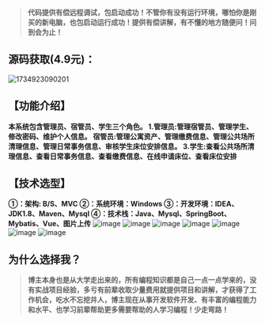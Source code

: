 > **代码提供有偿远程调试，包启动成功！不管你有没有运行环境，哪怕你是刚买的新电脑，也包启动运行成功！提供有偿讲解，有不懂的地方随便问！问到会为止！**
## 源码获取(4.9元)：
![1734923090201](https://github.com/user-attachments/assets/2b7572f6-947a-4978-9eba-dd5aeff89673)


## 【功能介绍】
**本系统包含管理员、宿管员、学生三个角色。
1.管理员:管理宿管员、管理学生、修改密码、维护个人信息。
宿管员:管理公寓资产、管理缴费信息、管理公共场所清理信息、管理日常事务信息、审核学生床位安排信息。
3.学生:查看公共场所清理信息、查看日常事务信息、查看缴费信息、在线申请床位、查看床位安排**
## 【技术选型】
**①：架构: B/S、MVC
②：系统环境：Windows
③：开发环境：IDEA、JDK1.8、Maven、Mysql
④：技术栈：Java、Mysql、SpringBoot、Mybatis、Vue、图片上传**
![image](https://github.com/user-attachments/assets/edd5a864-e4f7-4a83-b635-2e739b0de237)
![image](https://github.com/user-attachments/assets/a01b3fd2-82bc-41a6-ba07-861fba104b26)
![image](https://github.com/user-attachments/assets/8c8dbb56-d075-4c6f-a892-9dbd325fc65f)
![image](https://github.com/user-attachments/assets/3f5efa32-de36-4cbf-8e99-1bc5a5230b6e)
![image](https://github.com/user-attachments/assets/7cb5ef86-232d-420c-995c-ff4028f9fd02)
![image](https://github.com/user-attachments/assets/401ab223-d794-4ef6-9376-8520efee1141)
![image](https://github.com/user-attachments/assets/51bd07c8-e60f-431c-97ff-15f1e2006339)

## 为什么选择我？

> **博主本身也是从大学走出来的，所有编程知识都是自己一点一点学来的，没有实战项目经验，多亏有前辈收取少量费用就提供项目和讲解，才获得了工作机会，吃水不忘挖井人，博主现在从事开发软件开发、有丰富的编程能力和水平、也学习前辈帮助更多需要帮助的人学习编程！少走弯路！**


